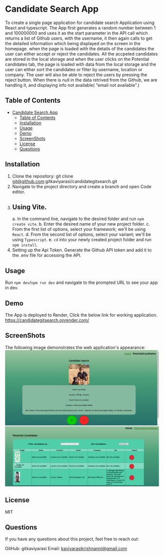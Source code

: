 # Candidate Search App
To create a single page application for candidate search Application using React and typescript.
The App first generates a random number between 1 and 100000000 and uses it as the start parameter in the API call which returns a list of Github users, with the username, it then again calls to get the detailed information which being displayed on the screen in the homepage. when the page is loaded with the details of the candidates the user can either accept or reject the candidates. All the accpeted candidates are stored in the local storage and when the user clicks on the Potential candidates tab, the page is loaded with data from the local storage and the user can either sort the candidates or filter by username, location or company. The user will also be able to reject the users by pressing the reject button. When there is null in the data retrived from the Github, we are handling it, and displaying info not available( "email not available".)

## Table of Contents 
- [Candidate Search App](#candidate-search-app)
  - [Table of Contents](#table-of-contents)
  - [Installation](#installation)
  - [Usage](#usage)
  - [Demo](#demo)
  - [ScreenShots](#screenshots)
  - [License](#license)
  - [Questions](#questions)

## Installation
1. Clone the repository:
    git clone git@github.com:gitkaviyarasi/candidategitsearch.git
2. Navigate to the project directory and create a branch and open Code editor.
3. ## Using Vite.
    a. In the command line, navigate to the desired  folder and run `npm create vite`.
    b. Enter the desired name of your new project folder.
    c. From the first list of options, select your framework;  we'll be using `React`.
    d. From the second list of options, select your variant; we'll be using `Typescript`.
    e. `cd` into your newly created project folder and run `npm install`.
4. Setting up the Api Token.
   Generate the Github API token and add it to the .env file for accessing the API.    
   

## Usage
Run `npm dev`/`npm run dev` and navigate to the prompted URL to see your app in dev. 

## Demo
The App is deployed to Render, Click the below link for working application.
https://candidategitsearch.onrender.com/

## ScreenShots
The following image demonstrates the web application's appearance:
![Home](./src/assets/HomePage.png)
![PotentailCandidates](./src/assets/Potentialcandidates.png)
## License
MIT



## Questions
If you have any questions about this project, feel free to reach out:

GitHub: gitkaviyarasi 
Email: kaviyarasikrishnannj@gmail.com